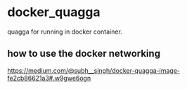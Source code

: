 # docker_quagga
quagga for running in docker container.

## how to use the docker networking
https://medium.com/@subh__singh/docker-quagga-image-fe2cb86621a3#.w9gwe6ogn
